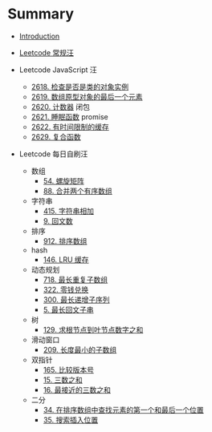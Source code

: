 # Summary

- [Introduction](README.md)

- [Leetcode 常规汪](./Leetcode/Classics/index.md)
- Leetcode JavaScript 汪
  - [2618. 检查是否是类的对象实例](./Leetcode/Problems/Medium/2618.md)
  - [2619. 数组原型对象的最后一个元素](./Leetcode/Problems/Easy/2619.md)
  - [2620. 计数器](./Leetcode/Problems/Easy/2620.md) 闭包
  - [2621. 睡眠函数](./Leetcode/Problems/Easy/2621.md) promise
  - [2622. 有时间限制的缓存](./Leetcode/Problems/Medium/2622.md)
  - [2629. 复合函数](./Leetcode/Problems/Easy/2629.md)
- Leetcode 每日自刷汪
  - 数组
    - [54. 螺旋矩阵](./Leetcode/Problems/Medium/54.md)
    - [88. 合并两个有序数组](./Leetcode/Problems/easy/88.md)
  - 字符串
    - [415. 字符串相加](./Leetcode/Problems/Easy/415.md)
    - [9. 回文数](./Leetcode/Problems/Easy/9.md)
  - 排序
    - [912. 排序数组](./Leetcode/Problems/Medium/912.md)
  - hash
    - [146. LRU 缓存](./Leetcode/Problems/Medium/146.md)
  - 动态规划
    - [718. 最长重复子数组](./Leetcode/Problems/Medium/718.md)
    - [322. 零钱兑换](./Leetcode/Problems/Medium/322.md)
    - [300. 最长递增子序列](./Leetcode/Problems/Medium/300.md)
    - [5. 最长回文子串](./Leetcode/Problems/Medium/5.md)
  - 树
    - [129. 求根节点到叶节点数字之和](./Leetcode/Problems/Medium/129.md)
  - 滑动窗口
    - [209. 长度最小的子数组](./Leetcode/Problems/Medium/209.md)
  - 双指针
    - [165. 比较版本号](./Leetcode/Problems/Medium/165.md)
    - [15. 三数之和](./Leetcode/Problems/Medium/15.md)
    - [16. 最接近的三数之和](./Leetcode/Problems/Medium/16.md)
  - 二分
    - [34. 在排序数组中查找元素的第一个和最后一个位置](./Leetcode/Problems/Medium/34.md)
    - [35. 搜索插入位置](./Leetcode/Problems/Easy/35.md)
